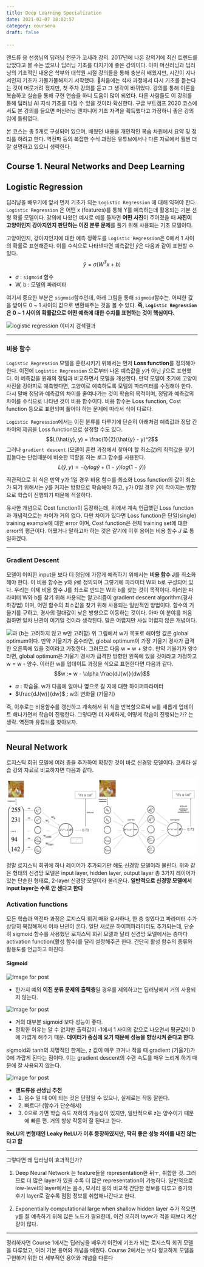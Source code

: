 ```yaml
---
title: Deep Learning Specialization
date: 2021-02-07 18:02:57
category: coursera
draft: false

---
```

앤드류 응 선생님의 딥러닝 전문가 코세라 강의. 2017년에 나온 강의기에 최신 트렌드를 담았다고 볼 수는 없으나 딥러닝 기초를 다지기에 좋은 강의이다. 이미 머신러닝과 딥러닝의 기초적인 내용은 학부와 대학원 시절 강의들을 통해 충분히 배웠지만, 시간이 지나서인지 기초가 가물가물해지기 시작했다. 🤔처음에는 석사 과정에서 다시 기초를 듣는다는 것이 머뭇거려 졌지만, 첫 주차 강의를 듣고 그 생각이 바뀌었다. 강의를 통해 이론을 복습하고 실습을 통해 구현 연습을 하니 도움이 많이 되었다. 다른 사람들도 이 강의를 통해 딥러닝 AI 지식 기초를 다질 수 있을 것이라 확신한다. 구글 부트캠프 2020 코스에서도 본 강의를 들으면 머신러닝 엔지니어 기초 자격을 획득했다고 가정하니 좋은 강의임에 틀림없다.
 
본 코스는 총 5개로 구성되어 있으며, 배웠던 내용을 개인적인 복습 차원에서 요약 및 정리를 하려고 한다. 역전파 등의 복잡한 수식 과정은 유튜브에서나 다른 자료에서 훨씬 더 잘 설명하고 있으니 생략한다. 

## Course 1. Neural Networks and Deep Learning

## Logistic Regression
딥러닝을 배우기에 앞서 먼저 기초가 되는 `Logistic Regression` 에 대해 익혀야 한다. `Logistic Regression` 은 어떤 x (features)를 통해 Y를 예측하는데 활용되는 기본 선형 확률 모델이다. 강의에 나왔던 예시로 예를 들자면 **어떤 사진**이 주어졌을 때 **사진이 고양이인지 강아지인지 판단하는 이진 분류 문제**를 풀기 위해 사용되는 기초 모델이다. 

고양이인지, 강아지인지에 대한 예측 정확도를 `Logistic Regression`은 0에서 1 사이의 확률로 표현해준다. 이를 수식으로 나타낸다면 예측값인 $\hat{y}$은 다음과 같이 표현할 수 있다. 
$$\hat{y} = \sigma(W^Tx + b)$$

- $\sigma$ : `sigmoid` 함수
- W, b : 모델의 파라미터

여기서 중요한 부분은 `sigmoid`함수인데, 아래 그림을 통해 `sigmoid`함수는. 어떠한 값을 받아도 0 ~ 1 사이의 값으로 변환해주는 것을 볼 수 있다.  **즉, `Logistic Regression` 은 0 ~ 1 사이의 확률값으로 어떤 예측에 대한 수치를 표현하는 것이 핵심이다.** 

![logistic regression 이미지 검색결과](https://miro.medium.com/max/2400/1*RqXFpiNGwdiKBWyLJc_E7g.png)


---
### 비용 함수
`Logistic Regression` 모델을 훈련시키기 위해서는 먼저 **Loss function**를 정의해야 한다. 이전에 `Logistic Regression` 으로부터 나온 예측값을 $y$가 아닌 $\hat{y}$으로 표현했다. 이 예측값을 원래의 정답과 비교하면서 모델을 개선한다. 만약 모델이 초기에 고양이 사진을 강아지로 예측했다면, 고양이로 예측하도록 모델의 파라미터를 수정해야 한다. 다시 말해 정답과 예측값의 차이를 줄여나가는 것이 학습의 목적이며, 정답과 예측값의 차이를 수식으로 나타낸 것이 비용 함수이다. 비용 함수는 Loss function, Cost function 등으로 표현되며 풀어야 하는 문제에 따라서 식이 다르다. 

`Logistic Regression`에서는 이진 분류를 다루기에 단순히 아래처럼 예측값과 정답 간 차이의 제곱을 Loss function으로 설정할 수도 있다. 
$$L(\hat{y}, y) = \frac{1}{2}(\hat{y} - y)^2$$
그러나 `gradient descent` (모델이 훈련 과정에서 찾아야 할 최소값)의 최적값을 찾기 힘들다는 단점때문에 비슷한 역할을 하는 로그 함수를 사용한다. 
$$L(\hat{y}, y) = -(ylog\hat{y} + (1-y)log(1-\hat{y}))$$

직관적으로 위 식은 만약 y가 1일 경우 비용 함수를 최소화 Loss function의 값이 최소가 되기 위해서는 $\hat{y}$를 커지는 방향으로 학습해야 하고, y가 0일 경우 $\hat{y}$이 작아지는 방향으로 학습이 진행되기 때문에 적절하다. 

유사한 개념으로 Cost function이 등장하는데, 위에서 계속 언급했던 Loss function과 개념적으로는 차이가 거의 없다. 다만 차이가 있다면 Loss function은 단일(single) training example에 대한 error 이며, Cost function은 전체 training set에 대한 error의 평균이다. 어쨌거나 말하고자 하는 것은 같기에 이후 용어는 비용 함수 $J$ 로 통일하겠다.

---
### Gradient Descent
모델이 어떠한 input을 보다 더 정답에 가깝게 예측하기 위해서는 **비용 함수 J**를 최소화해야 한다. 이 비용 함수는 $y$와 $\hat{y}$로 정의되며 그렇기에 파라미터 W와 b로 구성되어 있다. 우리는 이제 비용 함수 J를 최소로 만드는 W와 b를 찾는 것이 목적이다. 이러한 파라미터 W와 b를 찾기 위해 사용되는 알고리즘이 gradient descent algorithm(경사 하강법) 이며, 어떤 함수의 최소값을 찾기 위해 사용되는 일반적인 방법이다. 함수의 기울기를 구하고, 경사의 절대값이 낮은 방향으로 이동하는 것이다. 아마 이 분야를 처음 접하면 일차 난관이 여기일 것이라 생각된다. 말은 어렵지만 사실 어렵지 않은 개념이다. 

![과](http://media5.datahacker.rs/2018/06/word-image-30.jpeg)
(b는 고려하지 않고 w만 고려함) 위 그림에서 w가 목표로 해야할 값은 global optimum이다. 만약 기울기가 음수라면, global optimum이 가장 기울기 경사가 급격한 오른쪽에 있을 것이라고 가정한다. 그러므로 다음 w = w + 양수. 만약 기울기가 양수라면, global optimum은 기울기 경사가 급격한 방향인 왼쪽에 있을 것이라고 가정하고 w = w - 양수. 이러한 w를 업데이트 과정을 식으로 표현한다면 다음과 같다. 
$$w := w - \alpha \frac{dJ(w)}{dw}$$
- $\alpha$ : 학습율. w가 다음에 얼마나 옆으로 갈 지에 대한 하이퍼파라미터
- $\frac{dJ(w)}{dw}$ :  w의 변화율 (기울기)

즉, 이후로는 비용함수를 갱신하고 계속해서 위 식을 반복함으로써 w를 새롭게 업데이트 해나가면서  학습이 진행한다. 그렇다면 더 자세하게, 어떻게 학습이 진행되는가? 는 생략. 역전파 유튜브를 찾아보자.


---
## Neural Network
로지스틱 회귀 모델에 여러 층을 추가하여 확장한 것이 바로 신경망 모델이다. 코세라 실습 강의 자료로 비교하자면 다음과 같다. 

![](imgs/1.png)

정말 로지스틱 회귀에 하나 레이어가 추가되기만 해도 신경망 모델이라 불린다. 위와 같은 형태의 신경망 모델은 input layer, hidden layer, output layer 총 3가지 레이어가 있는 단순한 형태로, 2-layer 신경망 모델이라 불리운다. **일반적으로 신경망 모델에서 input layer는 수로 안 센다고 한다** 

### Activation functions
모든 학습과 역전파 과정은 로지스틱 회귀 때와 유사하나, 한 층 쌓였다고 파라미터 수가 상당히 복잡해져서 이차 난관이 온다. 일단 새로운 하이퍼파라미터도 추가되는데, 단순히 sigmoid 함수를 사용했던 로지스틱 회귀 모델과 달리 신경망 모델에서는 층마다 activation function(활성 함수)를 달리 설정해주곤 한다. 간단히 활성 함수의 종류와 활용도를 언급하고 마친다.

#### Sigmoid
![Image for post](https://miro.medium.com/max/3268/1*a04iKNbchayCAJ7-0QlesA.png)

- 한가지 예외 **이진 분류 문제의 출력층**일 경우를 제외하고는 딥러닝에서 거의 사용되지 않는다.  

![Image for post](https://miro.medium.com/max/3196/1*pHjovxWB8BvI71ZkS-o_3A.png)

- 거의 대부분 sigmoid 보다 성능이 좋다. 
- 정확한 이유는 알 수 없지만 출력값이 -1에서 1 사이의 값으로 나오면서 평균값이 0에 가깝게 해주기 때문. **데이터가 중심에 오기 때문에 성능을 향상시켜 준다고 한다.**

sigmoid와 tanh의 치명적인 한계는, z 값이 매우 크거나 작을 때 gradient (기울기)가 0에 가깝게 된다는 점이다. 이는 gradient descent의 수렴 속도를 매우 느리게 하기 때문에 잘 사용되지 않는다.


![Image for post](https://miro.medium.com/max/3228/1*LiBZo_FcnKWqoU7M3GRKbA.png)

- **앤드류응 선생님 추천**
- 1. 음수 일 때 0이 되는 것은 단점일 수 있으나, 실제로는 작동 잘한다.
- 2. 빠르다! (함수가 단순해서) 
- 3. 0으로 가면 학습 속도 저하의 가능성이 있지만, 일반적으로 z는 양수이기 때문에 빠른 편. 거의 항상 작동이 잘 된다고 한다.

**ReLU의 변형태인 Leaky ReLU가 이후 등장하였지만, 딱히 좋은 성능 차이를 내진 않는다고 함**

---
그렇다면 왜 딥러닝이 효과적인가?
1. Deep Neural Network 는 feature들을 representation한 뒤ㅜ, 취합한 것. 그러므로 더 많은 layer가 있을 수록 더 많은 representation이 가능하다. 
일반적으로 low-level의 layer에서는 음소, 모서리 등의 비교적 간단한 정보를 다루고 중기와 후기 layer로 갈수록 점점 정보를 취합해나간다고 한다. 

2. Exponentially computational large when shallow
hidden layer 수가 적으면 y를 잘 예측하기 위해 많은 노드가 필요한데, 이건 오히려 layer가 적을 때보다 계산량이 많다.

---
정리하자면 Course 1에서는 딥러닝을 배우기 이전에 기초가 되는 로지스틱 회귀 모델을 다루었고, 여러 기본 용어와 개념을 배웠다. Course 2에서는 보다 정교하게 모델을 구현하기 위한 더 세부적인 용어와 개념을 다룬다 



<!--stackedit_data:
eyJoaXN0b3J5IjpbLTM3MDU5MTEyOSwtNjc1MTk3ODQwLDM4Nj
czNjA0Myw5ODQyNzAzNjEsLTE1NDg0MzI4NDUsLTIwMjcyMjI2
MTddfQ==
-->
